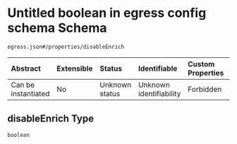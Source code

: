 # Untitled boolean in egress config schema Schema

```txt
egress.json#/properties/disableEnrich
```



| Abstract            | Extensible | Status         | Identifiable            | Custom Properties | Additional Properties | Access Restrictions | Defined In                                                 |
| :------------------ | :--------- | :------------- | :---------------------- | :---------------- | :-------------------- | :------------------ | :--------------------------------------------------------- |
| Can be instantiated | No         | Unknown status | Unknown identifiability | Forbidden         | Allowed               | none                | [egress.json\*](../out/egress.json "open original schema") |

## disableEnrich Type

`boolean`
